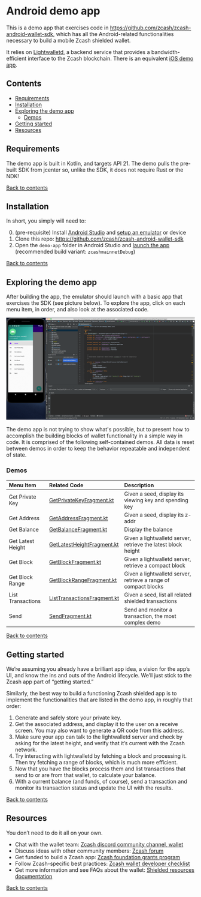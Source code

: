 # Android demo app 
This is a demo app that exercises code in https://github.com/zcash/zcash-android-wallet-sdk, which has all the Android-related functionalities necessary to build a mobile Zcash shielded wallet. 

It relies on [Lightwalletd](https://github.com/zcash/lightwalletd), a backend service that provides a bandwidth-efficient interface to the Zcash blockchain. There is an equivalent [iOS demo app](https://github.com/zcash/ZcashLightClientKit). 


## Contents

- [Requirements](#requirements)
- [Installation](#installation)
- [Exploring the demo app](#exploring-the-demo-app)
  - [Demos](#demos)
- [Getting started](#getting-started)
- [Resources](#resources)

## Requirements
The demo app is built in Kotlin, and targets API 21. The demo pulls the pre-built SDK from jcenter so, unlike the SDK, it does not require Rust or the NDK! 

[Back to contents](#contents)

## Installation
In short, you simply will need to: 

0. (pre-requisite) Install [Android Studio](https://developer.android.com/studio) and [setup an emulator](https://developer.android.com/studio/run/emulator#runningapp) or device
1. Clone this repo: https://github.com/zcash/zcash-android-wallet-sdk 
2. Open the `demo-app` folder in Android Studio and [launch the app](https://developer.android.com/studio/run/emulator#runningapp)    
   (recommended build variant: `zcashmainnetDebug`)

[Back to contents](#contents)

## Exploring the demo app
After building the app, the emulator should launch with a basic app that exercises the SDK (see picture below). 
To explore the app, click on each menu item, in order, and also look at the associated code. 

![The android demo app, running in Android Studio](assets/demo-app.png?raw=true "Demo App with Android Studio")

The demo app is not trying to show what's possible, but to present how to accomplish the building blocks of wallet functionality in a simple way in code. It is comprised of the following self-contained demos. All data is reset between demos in order to keep the behavior repeatable and independent of state.

### Demos

Menu Item|Related Code|Description
:-----|:-----|:-----
Get Private Key|[GetPrivateKeyFragment.kt](app/src/main/java/cash/z/ecc/android/sdk/demoapp/demos/getprivatekey/GetPrivateKeyFragment.kt)|Given a seed, display its viewing key and spending key 
Get Address|[GetAddressFragment.kt](app/src/main/java/cash/z/ecc/android/sdk/demoapp/demos/getaddress/GetAddressFragment.kt)|Given a seed, display its z-addr
Get Balance|[GetBalanceFragment.kt](app/src/main/java/cash/z/ecc/android/sdk/demoapp/demos/getbalance/GetBalanceFragment.kt)|Display the balance
Get Latest Height|[GetLatestHeightFragment.kt](app/src/main/java/cash/z/ecc/android/sdk/demoapp/demos/getlatestheight/GetLatestHeightFragment.kt)|Given a lightwalletd server, retrieve the latest block height
Get Block|[GetBlockFragment.kt](app/src/main/java/cash/z/ecc/android/sdk/demoapp/demos/getblock/GetBlockFragment.kt)|Given a lightwalletd server, retrieve a compact block
Get Block Range|[GetBlockRangeFragment.kt](app/src/main/java/cash/z/ecc/android/sdk/demoapp/demos/getblockrange/GetBlockRangeFragment.kt)|Given a lightwalletd server, retrieve a range of compact blocks
List Transactions|[ListTransactionsFragment.kt](app/src/main/java/cash/z/ecc/android/sdk/demoapp/demos/listtransactions/ListTransactionsFragment.kt)|Given a seed, list all related shielded transactions
Send|[SendFragment.kt](app/src/main/java/cash/z/ecc/android/sdk/demoapp/demos/send/SendFragment.kt)|Send and monitor a transaction, the most complex demo


[Back to contents](#contents)

## Getting started
We’re assuming you already have a brilliant app idea, a vision for the app’s UI, and know the ins and outs of the Android lifecycle. We’ll just stick to the Zcash app part of “getting started.” 

Similarly, the best way to build a functioning Zcash shielded app is to implement the functionalities that are listed in the demo app, in roughly that order: 

1. Generate and safely store your private key. 
1. Get the associated address, and display it to the user on a receive screen. You may also want to generate a QR code from this address. 
1. Make sure your app can talk to the lightwalletd server and check by asking for the latest height, and verify that it’s current with the Zcash network. 
1. Try interacting with lightwalletd by fetching a block and processing it. Then try fetching a range of blocks, which is much more efficient. 
1. Now that you have the blocks process them and list transactions that send to or are from that wallet, to calculate your balance. 
1. With a current balance (and funds, of course), send a transaction and monitor its transaction status and update the UI with the results. 

[Back to contents](#contents)

## Resources
You don’t need to do it all on your own. 
* Chat with the wallet team: [Zcash discord community channel, wallet](https://discord.gg/efFG7UJ)
* Discuss ideas with other community members: [Zcash forum](https://forum.zcashcommunity.com/) 
* Get funded to build a Zcash app: [Zcash foundation grants program](https://grants.zfnd.org/)
* Follow Zcash-specific best practices: [Zcash wallet developer checklist](https://zcash.readthedocs.io/en/latest/rtd_pages/ux_wallet_checklist.html)
* Get more information and see FAQs about the wallet: [Shielded resources documentation](https://zcash.readthedocs.io/en/latest/rtd_pages/shielded_support.html)

[Back to contents](#contents)
